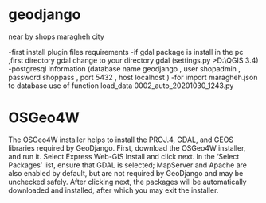# geodjango
near by shops maragheh city

-first install plugin files requirements
-if gdal package is install in the pc ,first directory gdal change to your directory gdal (settings.py >D:\QGIS 3.4)
-postgresql information (database name geodjango , user shopadmin , password shoppass , port 5432 , host localhost )
-for import maragheh.json to database use of  function load_data 0002_auto_20201030_1243.py


# OSGeo4W
The OSGeo4W installer helps to install the PROJ.4, GDAL, and GEOS libraries required by GeoDjango. First, download
the OSGeo4W installer, and run it. Select Express Web-GIS Install and click next. In the ‘Select Packages’ list,
ensure that GDAL is selected; MapServer and Apache are also enabled by default, but are not required by GeoDjango
and may be unchecked safely. After clicking next, the packages will be automatically downloaded and installed, after
which you may exit the installer.
